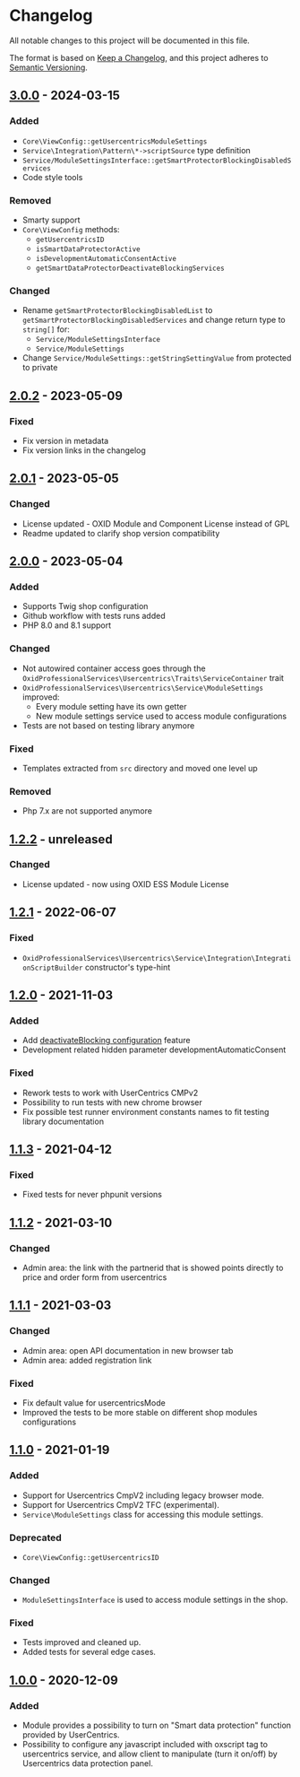 # Changelog
All notable changes to this project will be documented in this file.

The format is based on [Keep a Changelog](https://keepachangelog.com/en/1.0.0/),
and this project adheres to [Semantic Versioning](https://semver.org/spec/v2.0.0.html).

## [3.0.0] - 2024-03-15

### Added
- ``Core\ViewConfig::getUsercentricsModuleSettings``
- ``Service\Integration\Pattern\*->scriptSource`` type definition
- ``Service/ModuleSettingsInterface::getSmartProtectorBlockingDisabledServices``
- Code style tools

### Removed
- Smarty support
- ``Core\ViewConfig`` methods:
  - ``getUsercentricsID``
  - ``isSmartDataProtectorActive``
  - ``isDevelopmentAutomaticConsentActive``
  - ``getSmartDataProtectorDeactivateBlockingServices``

### Changed
- Rename ``getSmartProtectorBlockingDisabledList`` to ``getSmartProtectorBlockingDisabledServices`` and change return
type to ``string[]`` for:
  - ``Service/ModuleSettingsInterface``
  - ``Service/ModuleSettings``
- Change ``Service/ModuleSettings::getStringSettingValue`` from protected to private

## [2.0.2] - 2023-05-09

### Fixed
- Fix version in metadata
- Fix version links in the changelog

## [2.0.1] - 2023-05-05

### Changed
- License updated - OXID Module and Component License instead of GPL
- Readme updated to clarify shop version compatibility

## [2.0.0] - 2023-05-04

### Added
- Supports Twig shop configuration
- Github workflow with tests runs added
- PHP 8.0 and 8.1 support

### Changed
- Not autowired container access goes through the `OxidProfessionalServices\Usercentrics\Traits\ServiceContainer` trait
- `OxidProfessionalServices\Usercentrics\Service\ModuleSettings` improved:
  - Every module setting have its own getter
  - New module settings service used to access module configurations
- Tests are not based on testing library anymore

### Fixed
- Templates extracted from `src` directory and moved one level up

### Removed
- Php 7.x are not supported anymore

## [1.2.2] - unreleased

### Changed
- License updated - now using OXID ESS Module License

## [1.2.1] - 2022-06-07

### Fixed
- `OxidProfessionalServices\Usercentrics\Service\Integration\IntegrationScriptBuilder` constructor's type-hint

## [1.2.0] - 2021-11-03

### Added
- Add [deactivateBlocking configuration](https://docs.usercentrics.com/#/smart-data-protector?id=deactivate-smart-data-protector-for-specific-services) feature
- Development related hidden parameter developmentAutomaticConsent

### Fixed
- Rework tests to work with UserCentrics CMPv2
- Possibility to run tests with new chrome browser
- Fix possible test runner environment constants names to fit testing library documentation 

## [1.1.3] - 2021-04-12

### Fixed
- Fixed tests for never phpunit versions

## [1.1.2] - 2021-03-10

### Changed
- Admin area: the link with the partnerid that is showed points directly to price and order form from usercentrics

## [1.1.1] - 2021-03-03

### Changed
- Admin area: open API documentation in new browser tab
- Admin area: added registration link

### Fixed
- Fix default value for usercentricsMode
- Improved the tests to be more stable on different shop modules configurations

## [1.1.0] - 2021-01-19

### Added
- Support for Usercentrics CmpV2 including legacy browser mode.
- Support for Usercentrics CmpV2 TFC (experimental).
- ``Service\ModuleSettings`` class for accessing this module settings.

### Deprecated
- ``Core\ViewConfig::getUsercentricsID``

### Changed
- ``ModuleSettingsInterface`` is used to access module settings in the shop.

### Fixed
- Tests improved and cleaned up.
- Added tests for several edge cases.

## [1.0.0] - 2020-12-09

### Added
- Module provides a possibility to turn on "Smart data protection" function provided by UserCentrics.
- Possibility to configure any javascript included with oxscript tag to usercentrics service, and allow client to manipulate (turn it on/off) by Usercentrics data protection panel.

[3.0.0]: https://github.com/OXID-eSales/usercentrics/compare/v2.0.2...b-7.1.x
[2.0.2]: https://github.com/OXID-eSales/usercentrics/compare/v2.0.1...v2.0.2
[2.0.1]: https://github.com/OXID-eSales/usercentrics/compare/v2.0.0...v2.0.1
[2.0.0]: https://github.com/OXID-eSales/usercentrics/compare/v1.2.1...v2.0.0
[1.2.2]: https://github.com/OXID-eSales/usercentrics/compare/v1.2.1...b-6.5.x
[1.2.1]: https://github.com/OXID-eSales/usercentrics/compare/v1.2.0...v1.2.1
[1.2.0]: https://github.com/OXID-eSales/usercentrics/compare/v1.1.3...v1.2.0
[1.1.3]: https://github.com/OXID-eSales/usercentrics/compare/v1.1.2...v1.1.3
[1.1.2]: https://github.com/OXID-eSales/usercentrics/compare/v1.1.1...v1.1.2
[1.1.1]: https://github.com/OXID-eSales/usercentrics/compare/v1.1.0...v1.1.1
[1.1.0]: https://github.com/OXID-eSales/usercentrics/compare/v1.0.0...v1.1.0
[1.0.0]: https://github.com/OXID-eSales/usercentrics/commits/v1.0.0
